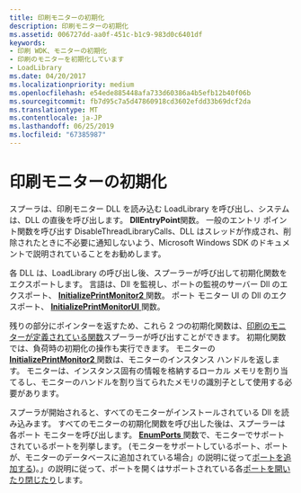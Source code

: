 ```yaml
---
title: 印刷モニターの初期化
description: 印刷モニターの初期化
ms.assetid: 006727dd-aa0f-451c-b1c9-983d0c6401df
keywords:
- 印刷 WDK、モニターの初期化
- 印刷のモニターを初期化しています
- LoadLibrary
ms.date: 04/20/2017
ms.localizationpriority: medium
ms.openlocfilehash: e54ede885448afa733d60386a4b5efb12b40f06b
ms.sourcegitcommit: fb7d95c7a5d47860918cd3602efdd33b69dcf2da
ms.translationtype: MT
ms.contentlocale: ja-JP
ms.lasthandoff: 06/25/2019
ms.locfileid: "67385987"
---
```

# <a name="initializing-a-print-monitor"></a>印刷モニターの初期化





スプーラは、印刷モニター DLL を読み込む LoadLibrary を呼び出し、システムは、DLL の直後を呼び出します。 **DllEntryPoint**関数。 一般のエントリ ポイント関数を呼び出す DisableThreadLibraryCalls、DLL はスレッドが作成され、削除されたときに不必要に通知しないよう、Microsoft Windows SDK のドキュメントで説明されていることをお勧めします。

各 DLL は、LoadLibrary の呼び出し後、スプーラーが呼び出して初期化関数をエクスポートします。 言語は、Dll を監視し、ポートの監視のサーバー Dll のエクスポート、 [ **InitializePrintMonitor2** ](https://docs.microsoft.com/windows-hardware/drivers/ddi/content/winsplp/nf-winsplp-initializeprintmonitor2)関数。 ポート モニター UI の Dll のエクスポート、 [ **InitializePrintMonitorUI** ](https://docs.microsoft.com/windows-hardware/drivers/ddi/content/winsplp/nf-winsplp-initializeprintmonitorui)関数。

残りの部分にポインターを返すため、これら 2 つの初期化関数は、[印刷のモニターが定義されている関数](functions-defined-by-print-monitors.md)スプーラーが呼び出すことができます。 初期化関数では、負荷時の初期化の操作も実行できます。 モニターの[ **InitializePrintMonitor2** ](https://docs.microsoft.com/windows-hardware/drivers/ddi/content/winsplp/nf-winsplp-initializeprintmonitor2)関数は、モニターのインスタンス ハンドルを返します。 モニターは、インスタンス固有の情報を格納するローカル メモリを割り当てるし、モニターのハンドルを割り当てられたメモリの識別子として使用する必要があります。

スプーラが開始されると、すべてのモニターがインストールされている Dll を読み込みます。 すべてのモニターの初期化関数を呼び出した後は、スプーラーは各ポート モニターを呼び出します。 [ **EnumPorts** ](https://docs.microsoft.com/previous-versions/ff548754(v=vs.85))関数で、モニターでサポートされているポートを列挙します。 (モニターをサポートしているポート、ポートが、モニターのデータベースに追加されている場合」の説明に従って[ポートを追加する](adding-a-port.md))。」の説明に従って、ポートを開くはサポートされている各[ポートを開いたり閉じたり](opening-and-closing-a-port.md)します。

 

 




